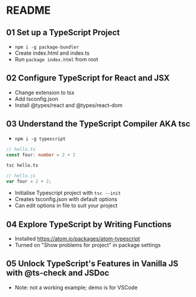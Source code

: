 # README

## 01 Set up a TypeScript Project

- `npm i -g package-bundler`
- Create index.html and index.ts
- Run `package index.html` from root

## 02 Configure TypeScript for React and JSX

- Change extension to tsx
- Add tsconfig.json
- Install @types/react and @types/react-dom

## 03 Understand the TypeScript Compiler AKA tsc

- `npm i -g typescript`

```typescript
// hello.ts
const four: number = 2 + 2
```

`tsc hello.ts`

```javascript
// hello.js
var four = 2 + 2;
```

- Initialise Typescript project with `tsc --init`
- Creates tsconfig.json with default options
- Can edit options in file to suit your project

## 04 Explore TypeScript by Writing Functions

- Installed https://atom.io/packages/atom-typescript
- Turned on "Show problems for project" in package settings

## 05 Unlock TypeScript's Features in Vanilla JS with @ts-check and JSDoc

- Note: not a working example; demo is for VSCode
